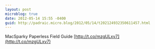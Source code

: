 ```yaml
---
layout: post
microblog: true
date: 2012-05-14 15:55 -0400
guid: http://padraic.micro.blog/2012/05/14/t202124932350611457.html
---
```

MacSparky Paperless Field Guide [http://t.co/mzgULxv7](http://t.co/mzgULxv7)
